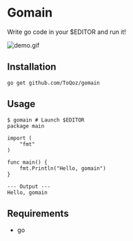 # Gomain

Write go code in your $EDITOR and run it!

![demo.gif](http://toqoz.net/gif4demo/gomain.gif)

## Installation

`go get github.com/ToQoz/gomain`

## Usage

```
$ gomain # Launch $EDITOR
package main

import (
	"fmt"
)

func main() {
	fmt.Println("Hello, gomain")
}

--- Output ---
Hello, gomain
```

## Requirements

- go
